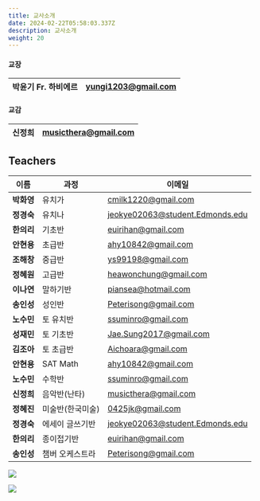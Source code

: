 ```yaml
---
title: 교사소개
date: 2024-02-22T05:58:03.337Z
description: 교사소개
weight: 20
---
```

#### **교장**

|박윤기 Fr. 하비에르|yungi1203@gmail.com|
|-|-|

#### **교감**

|신정희|musicthera@gmail.com|
|-|-|

## **Teachers**
|이름|과정|이메일|
|-|-|-|
|**박화영**|	유치가|	              cmilk1220@gmail.com|
|**정경숙**|	유치나|   jeokye02063@student.Edmonds.edu|
|**한의리**|	기초반|	              euirihan@gmail.com|
|**안현용**|	초급반|	              ahy10842@gmail.com|
|**조해창**|	중급반|	              ys99198@gmail.com|
|**정혜원**|	고급반|	            heawonchung@gmail.com|
|**이나연**|	말하기반|	              piansea@hotmail.com|
|**송인성**|	성인반|	              Peterisong@gmail.com|
|**노수민**|	토 유치반|	   ssuminro@gmail.com |
|**성재민**|	토 기초반|	Jae.Sung2017@gmail.com|
|**김조아**|	토 초급반|	Aichoara@gmail.com|
|**안현용**|	SAT Math|	ahy10842@gmail.com|
|**노수민**|	수학반	|              ssuminro@gmail.com |
|**신정희**|	음악반(난타)|	      musicthera@gmail.com|
|**정혜진**|	미술반(한국미술)|	      0425jk@gmail.com|
|**정경숙**|	에세이 글쓰기반| jeokye02063@student.Edmonds.edu|
|**한의리**|	종이접기반|  	      euirihan@gmail.com|
|**송인성**|	챔버 오케스트라|	      Peterisong@gmail.com|

![](/img/교사사진.jpg)

![](/img/조직도.png)
